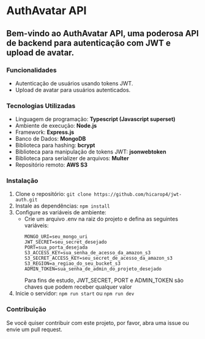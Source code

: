 # AuthAvatar API
## Bem-vindo ao AuthAvatar API, uma poderosa API de backend para autenticação com JWT e upload de avatar.

### Funcionalidades
* Autenticação de usuários usando tokens JWT.
* Upload de avatar para usuários autenticados.
### Tecnologias Utilizadas
* Linguagem de programação: **Typescript (Javascript superset)**
* Ambiente de execução: **Node.js** 
* Framework: **Express.js**
* Banco de Dados: **MongoDB**
* Biblioteca para hashing: **bcrypt** 
* Biblioteca para manipulação de tokens JWT: **jsonwebtoken**
* Biblioteca para serializer de arquivos: **Multer**
* Repositório remoto: **AWS S3**
### Instalação
1. Clone o repositório:
`git clone https://github.com/hicarop4/jwt-auth.git`
1. Instale as dependências:
`npm install`
1. Configure as variáveis de ambiente:
   * Crie um arquivo .env na raiz do projeto e defina as seguintes variáveis:
      ```
      MONGO_URI=seu_mongo_uri
      JWT_SECRET=seu_secret_desejado
      PORT=sua_porta_desejada
      S3_ACCESS_KEY=sua_senha_de_acesso_da_amazon_s3
      S3_SECRET_ACCESS_KEY=seu_secret_de_acesso_da_amazon_s3
      S3_REGION=a_regiao_do_seu_bucket_s3
      ADMIN_TOKEN=sua_senha_de_admin_do_projeto_desejado
      ```
     Para fins de estudo, JWT_SECRET, PORT e ADMIN_TOKEN são chaves que podem receber qualquer valor
1. Inicie o servidor: `npm run start` ou `npm run dev`
### Contribuição
Se você quiser contribuir com este projeto, por favor, abra uma issue ou envie um pull request.
